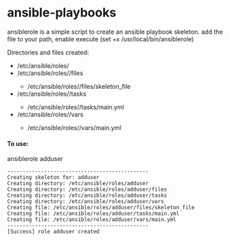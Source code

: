 # ansible-playbooks

ansiblerole is a simple script to create an ansible playbook skeleton.
add the file to your path, enable execute (set +x /usr/local/bin/ansiblerole)

Directories and files created:
 * /etc/ansible/roles/<role>
 * /etc/ansible/roles/<role>/files
   * /etc/ansible/roles/<role>/files/skeleton_file
 * /etc/ansible/roles/<role>/tasks
   * /etc/ansible/roles/<role>/tasks/main.yml
 * /etc/ansible/roles/<role>/vars
   * /etc/ansible/roles/<role>/vars/main.yml


#### To use: 
ansiblerole adduser
```
----------------------------------------------
Creating skeleton for: adduser
Creating directory: /etc/ansible/roles/adduser
Creating directory: /etc/ansible/roles/adduser/files
Creating directory: /etc/ansible/roles/adduser/tasks
Creating directory: /etc/ansible/roles/adduser/vars
Creating file: /etc/ansible/roles/adduser/files/skeleton_file
Creating file: /etc/ansible/roles/adduser/tasks/main.yml
Creating file: /etc/ansible/roles/adduser/vars/main.yml
----------------------------------------------
[Success] role adduser created
```
